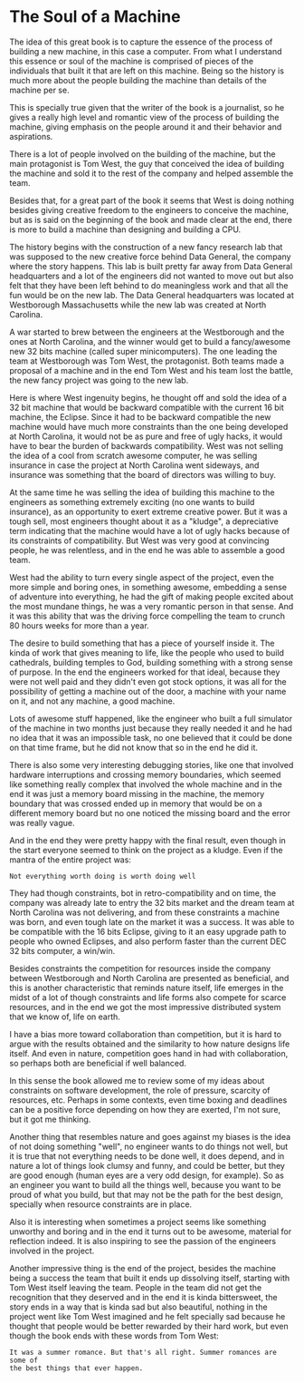 # The Soul of a Machine

The idea of this great book is to capture the essence of the
process of building a new machine, in this case a computer.
From what I understand this essence or soul of the machine
is comprised of pieces of the individuals that built it
that are left on this machine. Being so the history is much
more about the people building the machine than details
of the machine per se.

This is specially true given that the writer of the book
is a journalist, so he gives a really high level and romantic
view of the process of building the machine, giving emphasis on the
people around it and their behavior and aspirations.

There is a lot of people involved on the building of the machine,
but the main protagonist is Tom West, the guy that conceived
the idea of building the machine and sold it to the rest
of the company and helped assemble the team.

Besides that, for a great part of the book it seems that West 
is doing nothing besides giving creative freedom to the engineers
to conceive the machine, but as is said on the beginning of the book
and made clear at the end, there is more to build a machine than
designing and building a CPU.

The history begins with the construction of a new fancy research
lab that was supposed to the new creative force behind Data General,
the company where the story happens. This lab is built pretty far away from
Data General headquarters and a lot of the engineers did not wanted to move
out but also felt that they have been left behind to do meaningless
work and that all the fun would be on the new lab. The Data General
headquarters was located at Westborough Massachusetts while the new lab
was created at North Carolina.

A war started to brew between the engineers at the Westborough and the
ones at North Carolina, and the winner would get to build a fancy/awesome
new 32 bits machine (called super minicomputers). The one leading the team
at Westborough was Tom West, the protagonist. Both teams made a proposal of
a machine and in the end Tom West and his team lost the battle, the new
fancy project was going to the new lab.

Here is where West ingenuity begins, he thought off and sold the idea of
a 32 bit machine that would be backward compatible with the current
16 bit machine, the Eclipse. Since it had to be backward compatible the
new machine would have much more constraints than the one being developed
at North Carolina, it would not be as pure and free of ugly hacks, it would
have to bear the burden of backwards compatibility. West was not selling
the idea of a cool from scratch awesome computer, he was selling insurance
in case the project at North Carolina went sideways, and insurance
was something that the board of directors was willing to buy.

At the same time he was selling the idea of building this machine to
the engineers as something extremely exciting (no one wants to build insurance),
as an opportunity to exert extreme creative power.
But it was a tough sell, most engineers
thought about it as a "kludge", a depreciative term indicating
that the machine would have a lot of ugly hacks because of its
constraints of compatibility. But West was very good at convincing people,
he was relentless, and in the end he was able to assemble a good team.

West had the ability to turn every single aspect of the project,
even the more simple and boring ones, in something awesome, embedding
a sense of adventure into everything, he had the gift of making people
excited about the most mundane things, he was a very romantic person
in that sense. And it was this ability that was the driving force
compelling the team to crunch 80 hours weeks for more than a year.

The desire to build something that has a piece of yourself inside it.
The kinda of work that gives meaning to life, like the people who used
to build cathedrals, building temples to God, building something with
a strong sense of purpose. In the end the engineers worked for that ideal,
because they were not well paid and they didn't even got stock options,
it was all for the possibility of getting a machine out of the door,
a machine with your name on it, and not any machine, a good machine.

Lots of awesome stuff happened, like the engineer who built a full simulator
of the machine in two months just because they really needed it and he
had no idea that it was an impossible task, no one believed that it could
be done on that time frame, but he did not know that so in the end he did it.

There is also some very interesting debugging stories, like one that involved
hardware interruptions and crossing memory boundaries, which seemed like something
really complex that involved the whole machine and in the end it was just
a memory board missing in the machine, the memory boundary that was crossed
ended up in memory that would be on a different memory board but no one
noticed the missing board and the error was really vague.

And in the end they were pretty happy with the final result, even though in
the start everyone seemed to think on the project as a kludge. Even if
the mantra of the entire project was:

```
Not everything worth doing is worth doing well
```

They had though constraints, bot in retro-compatibility and on time, the
company was already late to entry the 32 bits market and the dream team
at North Carolina was not delivering, and from these constraints a machine
was born, and even tough late on the market it was a success. It was able to
be compatible with the 16 bits Eclipse, giving to it an easy upgrade path to
people who owned Eclipses, and also perform faster than the current DEC
32 bits computer, a win/win.

Besides constraints the competition for resources inside the company between
Westborough and North Carolina are presented as beneficial, and this is another
characteristic that reminds nature itself, life emerges in the midst of a lot
of though constraints and life forms also compete for scarce resources, and in
the end we got the most impressive distributed system that we know of,
life on earth.

I have a bias more toward collaboration than competition, but it is hard to
argue with the results obtained and the similarity to how nature designs life
itself. And even in nature, competition goes hand in had with collaboration,
so perhaps both are beneficial if well balanced.

In this sense the book allowed me to review some of my ideas about constraints
on software development, the role of pressure, scarcity of resources, etc.
Perhaps in some contexts, even time boxing and deadlines can be a positive
force depending on how they are exerted, I'm not sure, but it got me thinking.

Another thing that resembles nature and goes against my biases is the
idea of not doing something "well", no engineer wants to do things not well,
but it is true that not everything needs to be done well, it does depend,
and in nature a lot of things look clumsy and funny, and could be better,
but they are good enough (human eyes are a very odd design, for example).
So as an engineer you want to build all the things well, because you want
to be proud of what you build, but that may not be the path for the
best design, specially when resource constraints are in place.

Also it is interesting when sometimes a project seems like something unworthy
and boring and in the end it turns out to be awesome, material for reflection
indeed. It is also inspiring to see the passion of the engineers involved in
the project.

Another impressive thing is the end of the project, besides the machine being
a success the team that built it ends up dissolving itself, starting with Tom
West itself leaving the team. People in the team did not get the recognition
that they deserved and in the end it is kinda bittersweet, the story ends
in a way that is kinda sad but also beautiful, nothing in the project went
like Tom West imagined and he felt specially sad because he thought that people
would be better rewarded by their hard work, but even though the book ends
with these words from Tom West:

```
It was a summer romance. But that's all right. Summer romances are some of
the best things that ever happen.
```
